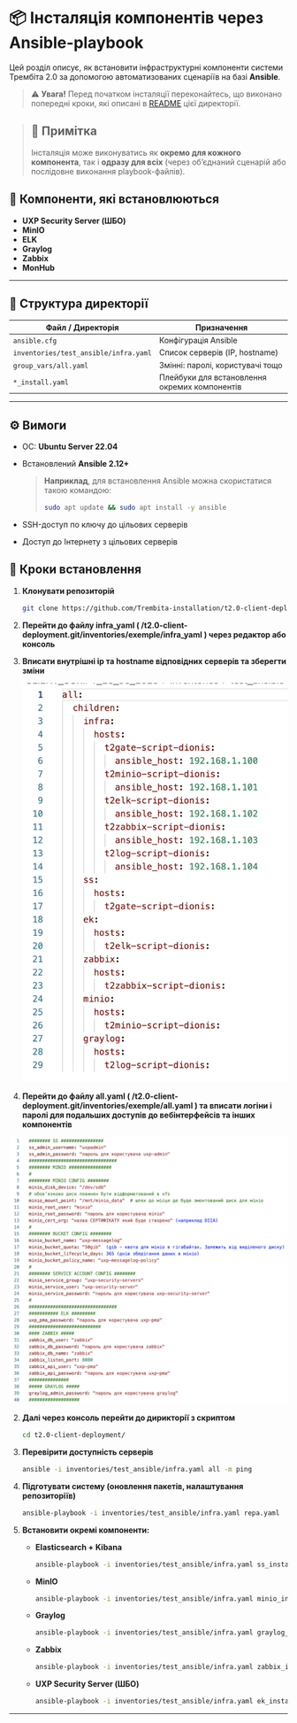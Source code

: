# 📦 Інсталяція компонентів через Ansible-playbook

Цей розділ описує, як встановити інфраструктурні компоненти системи Трембіта 2.0 за допомогою автоматизованих сценаріїв на базі **Ansible**.

> ⚠️ **Увага!** Перед початком інсталяції переконайтесь, що виконано попередні кроки, які описані в [README](README.md) цієї директорії.

> ## 📌 Примітка
>Інсталяція може виконуватись як **окремо для кожного компонента**, так і **одразу для всіх** (через об’єднаний сценарій або послідовне виконання playbook-файлів).

## 🔧 Компоненти, які встановлюються

- **UXP Security Server (ШБО)**
- **MinIO**
- **ELK**
- **Graylog**
- **Zabbix**
- **MonHub**

---

## 📁 Структура директорії

| Файл / Директорія                          | Призначення                                      |
|-------------------------------------------|--------------------------------------------------|
| `ansible.cfg`                             | Конфігурація Ansible                             |
| `inventories/test_ansible/infra.yaml`     | Список серверів (IP, hostname)                   |
| `group_vars/all.yaml`                     | Змінні: паролі, користувачі тощо                 |
| `*_install.yaml`                          | Плейбуки для встановлення окремих компонентів    |

--- 

## ⚙️ Вимоги

- ОС: **Ubuntu Server 22.04**
- Встановлений **Ansible 2.12+**
  > **Наприклад**, для встановлення Ansible можна скористатися такою командою:  
  >```bash
  >sudo apt update && sudo apt install -y ansible
  >```
  
- SSH-доступ по ключу до цільових серверів
- Доступ до Інтернету з цільових серверів

## 🚀 Кроки встановлення

1. **Клонувати репозиторій**  
   ```bash
   git clone https://github.com/Trembita-installation/t2.0-client-deployment.git
   ```
2. **Перейти до файлу infra_yaml ( /t2.0-client-deployment.git/inventories/exemple/infra_yaml ) через редактор або консоль**
3. **Вписати внутрішні ip та hostname відповідних серверів та зберегти зміни**

   ![infra.yaml](01-ansible/image1.png)

   

5. **Перейти до файлу all.yaml ( /t2.0-client-deployment.git/inventories/exemple/all.yaml ) та вписати логіни і паролі для подальших доступів до вебінтерфейсів та інших компонентів**

  
![all.yaml](01-ansible/image2.png)

   
2. **Далі через консоль перейти до дирикторії з скриптом**
   ```bash
   cd t2.0-client-deployment/
   ```

3. **Перевірити доступність серверів**
   ```bash
   ansible -i inventories/test_ansible/infra.yaml all -m ping
   ```

4. **Підготувати систему (оновлення пакетів, налаштування репозиторіїв)**
   ```bash
   ansible-playbook -i inventories/test_ansible/infra.yaml repa.yaml
   ```

5. **Встановити окремі компоненти:**

   - **Elasticsearch + Kibana**
     ```bash
     ansible-playbook -i inventories/test_ansible/infra.yaml ss_install.yaml
     ```

   - **MinIO**
     ```bash
     ansible-playbook -i inventories/test_ansible/infra.yaml minio_install.yaml
     ```

   - **Graylog**
     ```bash
     ansible-playbook -i inventories/test_ansible/infra.yaml graylog_install.yaml
     ```

   - **Zabbix**
     ```bash
     ansible-playbook -i inventories/test_ansible/infra.yaml zabbix_install.yaml
     ```

   - **UXP Security Server (ШБО)**
     ```bash
     ansible-playbook -i inventories/test_ansible/infra.yaml ek_install.yaml
     ```
---



